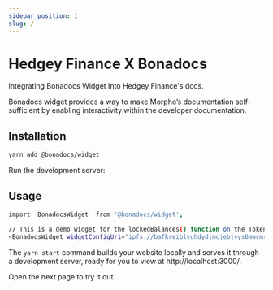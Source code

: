 ```yaml
---
sidebar_position: 1
slug: /
---
```


# Hedgey Finance X Bonadocs

Integrating Bonadocs Widget Into Hedgey Finance's docs.

Bonadocs widget provides a way to make Morpho’s documentation self-sufficient by enabling interactivity within the developer documentation.

## Installation

```bash
yarn add @bonadocs/widget
```

Run the development server:

## Usage

```bash
import  BonadocsWidget  from '@bonadocs/widget';

// This is a demo widget for the lockedBalances() function on the TokenVestingPlans contract
<BonadocsWidget widgetConfigUri="ipfs://bafkreiblvuhdydjmcjebjvys6mwvmr63p2uki7fdqbywvgwxylaxdqwev4" contract="TokenVestingPlans" functionKey="lockedBalances" />
```

The `yarn start` command builds your website locally and serves it through a development server, ready for you to view at http://localhost:3000/.

Open the next page to try it out.
